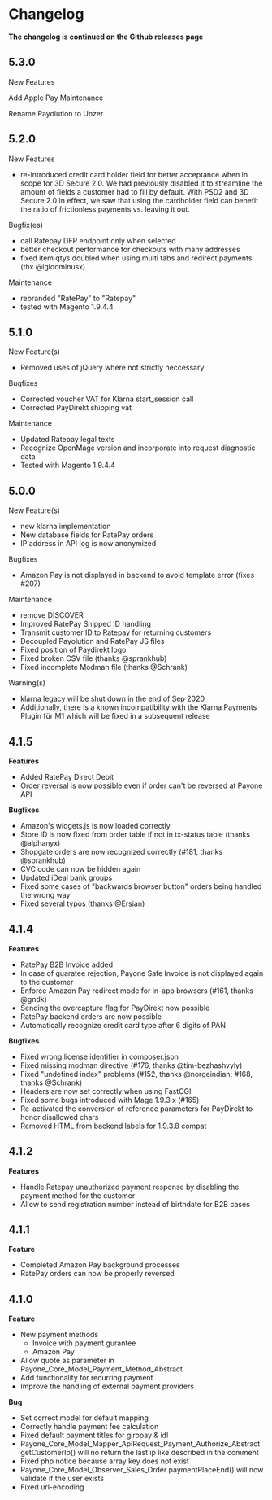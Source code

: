# Changelog

**The changelog is continued on the Github releases page**

## 5.3.0

New Features

Add Apple Pay
Maintenance

Rename Payolution to Unzer

## 5.2.0

New Features
 
* re-introduced credit card holder field for better acceptance when in scope for 3D Secure 2.0. 
We had previously disabled it to streamline the amount of fields a customer had to fill by default. With PSD2 and 3D Secure 2.0 in effect, we saw that using the cardholder field can benefit the ratio of frictionless payments vs. leaving it out.
 
Bugfix(es)
 
* call Ratepay DFP endpoint only when selected
* better checkout performance for checkouts with many addresses
* fixed item qtys doubled when using multi tabs and redirect payments (thx @igloominusx)
 
Maintenance
 
* rebranded "RatePay" to "Ratepay"
* tested with Magento 1.9.4.4

## 5.1.0

New Feature(s)

* Removed uses of jQuery where not strictly neccessary

Bugfixes

* Corrected voucher VAT for Klarna start_session call
* Corrected PayDirekt shipping vat

Maintenance

* Updated Ratepay legal texts
* Recognize OpenMage version and incorporate into request diagnostic data
* Tested with Magento 1.9.4.4

## 5.0.0

New Feature(s)
 
* new klarna implementation
* New database fields for RatePay orders
* IP address in API log is now anonymized

Bugfixes

* Amazon Pay is not displayed in backend to avoid template error (fixes #207)

Maintenance
 
* remove DISCOVER
* Improved RatePay Snipped ID handling
* Transmit customer ID to Ratepay for returning customers
* Decoupled Payolution and RatePay JS files
* Fixed position of Paydirekt logo
* Fixed broken CSV file (thanks @sprankhub)
* Fixed incomplete Modman file (thanks @Schrank)
 
Warning(s)
 
* klarna legacy will be shut down in the end of Sep 2020
* Additionally, there is a known incompatibility with the Klarna Payments Plugin für M1 which will be fixed in a subsequent release


## 4.1.5
**Features**

* Added RatePay Direct Debit
* Order reversal is now possible even if order can't be reversed at Payone API

**Bugfixes**

* Amazon's widgets.js is now loaded correctly
* Store ID is now fixed from order table if not in tx-status table (thanks @alphanyx)
* Shopgate orders are now recognized correctly (#181, thanks @sprankhub)
* CVC code can now be hidden again
* Updated iDeal bank groups
* Fixed some cases of "backwards browser button" orders being handled the wrong way
* Fixed several typos (thanks @Ersian)

## 4.1.4
**Features**

* RatePay B2B Invoice added
* In case of guaratee rejection, Payone Safe Invoice is not displayed again to the customer
* Enforce Amazon Pay redirect mode for in-app browsers (#161, thanks @gndk)
* Sending the overcapture flag for PayDirekt now possible
* RatePay backend orders are now possible
* Automatically recognize credit card type after 6 digits of PAN

**Bugfixes**
* Fixed wrong license identifier in composer.json
* Fixed missing modman directive (#176, thanks @tim-bezhashvyly)
* Fixed "undefined index" problems (#152, thanks @norgeindian; #168, thanks @Schrank)
* Headers are now set correctly when using FastCGI
* Fixed some bugs introduced with Mage 1.9.3.x (#165)
* Re-activated the conversion of reference parameters for PayDirekt to honor disallowed chars
* Removed HTML from backend labels for 1.9.3.8 compat

## 4.1.2
**Features**

* Handle Ratepay unauthorized payment response by disabling the payment method for the customer
* Allow to send registration number instead of birthdate for B2B cases

## 4.1.1
**Feature**

* Completed Amazon Pay background processes
* RatePay orders can now be properly reversed


## 4.1.0
**Feature**

* New payment methods
    * Invoice with payment gurantee
    * Amazon Pay
* Allow quote as parameter in Payone_Core_Model_Payment_Method_Abstract
* Add functionality for recurring payment
* Improve the handling of external payment providers

**Bug**
* Set correct model for default mapping
* Correctly handle payment fee calculation
* Fixed default payment titles for giropay & idl
* Payone_Core_Model_Mapper_ApiRequest_Payment_Authorize_Abstract getCustomerIp() will no return the last ip like described in the comment
* Fixed php notice because array key does not exist
* Payone_Core_Model_Observer_Sales_Order paymentPlaceEnd() will now validate if the user exists
* Fixed url-encoding
